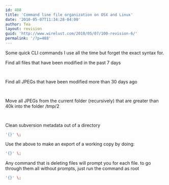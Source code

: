 ```yaml
---
id: 488
title: 'Command line file organization on OSX and Linux'
date: '2010-05-07T11:34:28-04:00'
author: Tea
layout: revision
guid: 'http://www.wirelust.com/2010/05/07/100-revision-6/'
permalink: '/?p=488'
---
```


Some quick CLI commands I use all the time but forget the exact syntax for.

Find all files that have been modified in the past 7 days

```bash
 
```

Find all JPEGs that have been modified more than 30 days ago

```bash
 
```

Move all JPEGs from the current folder (recursively) that are greater than 40k into the folder /tmp/2

```bash
 
```

Clean subversion metadata out of a directory

```bash
'{}' \;
```

Use the above to make an export of a working copy by doing:

```bash
'{}' \;
```

Any command that is deleting files will prompt you for each file. to go through them all without prompts, just run the command as root

```bash
'{}' \;
```